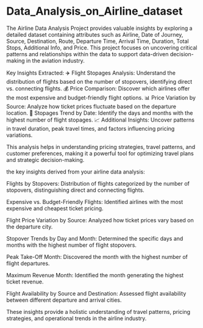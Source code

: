 # Data_Analysis_on_Airline_dataset

The Airline Data Analysis Project provides valuable insights by exploring a detailed dataset containing attributes such as Airline, Date of Journey, Source, Destination, Route, Departure Time, Arrival Time, Duration, Total Stops, Additional Info, and Price. This project focuses on uncovering critical patterns and relationships within the data to support data-driven decision-making in the aviation industry.

Key Insights Extracted:
✈️ Flight Stopages Analysis: Understand the distribution of flights based on the number of stopovers, identifying direct vs. connecting flights.
💰 Price Comparison: Discover which airlines offer the most expensive and budget-friendly flight options.
📊 Price Variation by Source: Analyze how ticket prices fluctuate based on the departure location.
📆 Stopages Trend by Date: Identify the days and months with the highest number of flight stopages.
📈 Additional Insights: Uncover patterns in travel duration, peak travel times, and factors influencing pricing variations.

This analysis helps in understanding pricing strategies, travel patterns, and customer preferences, making it a powerful tool for optimizing travel plans and strategic decision-making.







the key insights derived from your airline data analysis:

Flights by Stopovers: Distribution of flights categorized by the number of stopovers, distinguishing direct and connecting flights.

Expensive vs. Budget-Friendly Flights: Identified airlines with the most expensive and cheapest ticket pricing.

Flight Price Variation by Source: Analyzed how ticket prices vary based on the departure city.

Stopover Trends by Day and Month: Determined the specific days and months with the highest number of flight stopovers.

Peak Take-Off Month: Discovered the month with the highest number of flight departures.

Maximum Revenue Month: Identified the month generating the highest ticket revenue.

Flight Availability by Source and Destination: Assessed flight availability between different departure and arrival cities.

These insights provide a holistic understanding of travel patterns, pricing strategies, and operational trends in the airline industry.
